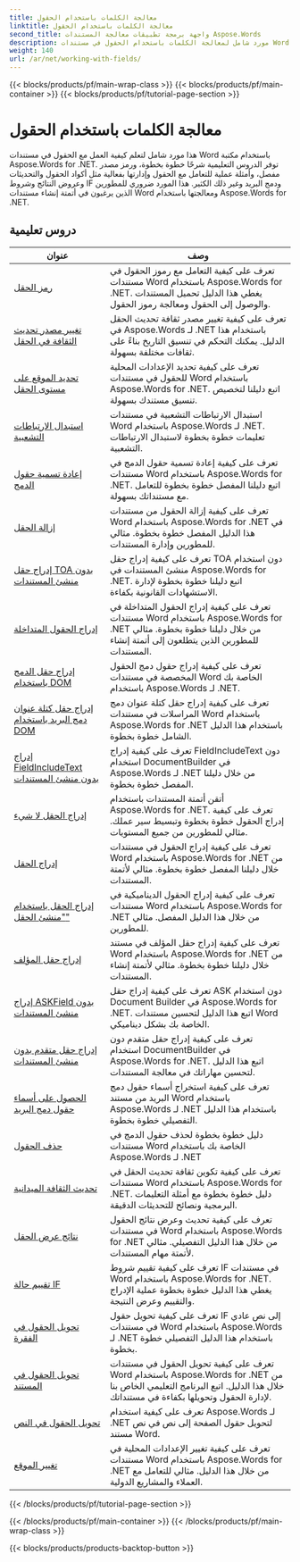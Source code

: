 ```yaml
---
title: معالجة الكلمات باستخدام الحقول
linktitle: معالجة الكلمات باستخدام الحقول
second_title: واجهة برمجة تطبيقات معالجة المستندات Aspose.Words
description: مورد شامل لمعالجة الكلمات باستخدام الحقول في مستندات Word باستخدام Aspose.Words for .NET. دروس تعليمية وأمثلة وشروحات مفصلة.
weight: 140
url: /ar/net/working-with-fields/
---
```


{{< blocks/products/pf/main-wrap-class >}}
{{< blocks/products/pf/main-container >}}
{{< blocks/products/pf/tutorial-page-section >}}

# معالجة الكلمات باستخدام الحقول

هذا مورد شامل لتعلم كيفية العمل مع الحقول في مستندات Word باستخدام مكتبة Aspose.Words for .NET. توفر الدروس التعليمية شرحًا خطوة بخطوة، ورمز مصدر مفصل، وأمثلة عملية للتعامل مع الحقول وإدارتها بفعالية مثل أكواد الحقول والتحديثات وعروض النتائج وشروط IF ودمج البريد وغير ذلك الكثير. هذا المورد ضروري للمطورين الذين يرغبون في أتمتة إنشاء مستندات Word ومعالجتها باستخدام Aspose.Words for .NET.

 ## دروس تعليمية
| عنوان | وصف |
| --- | --- |
| [رمز الحقل](./field-code/) | تعرف على كيفية التعامل مع رموز الحقول في مستندات Word باستخدام Aspose.Words for .NET. يغطي هذا الدليل تحميل المستندات والوصول إلى الحقول ومعالجة رموز الحقول. |
| [تغيير مصدر تحديث الثقافة في الحقل](./change-field-update-culture-source/) | تعرف على كيفية تغيير مصدر ثقافة تحديث الحقل في Aspose.Words لـ .NET باستخدام هذا الدليل. يمكنك التحكم في تنسيق التاريخ بناءً على ثقافات مختلفة بسهولة.|
| [تحديد الموقع على مستوى الحقل](./specify-locale-at-field-level/) | تعرف على كيفية تحديد الإعدادات المحلية للحقول في مستندات Word باستخدام Aspose.Words for .NET. اتبع دليلنا لتخصيص تنسيق مستندك بسهولة. |
| [استبدال الارتباطات التشعبية](./replace-hyperlinks/) | استبدال الارتباطات التشعبية في مستندات Word باستخدام Aspose.Words لـ .NET. تعليمات خطوة بخطوة لاستبدال الارتباطات التشعبية. |
| [إعادة تسمية حقول الدمج](./rename-merge-fields/) | تعرف على كيفية إعادة تسمية حقول الدمج في مستندات Word باستخدام Aspose.Words for .NET. اتبع دليلنا المفصل خطوة بخطوة للتعامل مع مستنداتك بسهولة. |
| [إزالة الحقل](./remove-field/) | تعرف على كيفية إزالة الحقول من مستندات Word باستخدام Aspose.Words for .NET في هذا الدليل المفصل خطوة بخطوة. مثالي للمطورين وإدارة المستندات. |
| [إدراج حقل TOA بدون منشئ المستندات](./insert-toafield-without-document-builder/) | تعرف على كيفية إدراج حقل TOA دون استخدام منشئ المستندات في Aspose.Words for .NET. اتبع دليلنا خطوة بخطوة لإدارة الاستشهادات القانونية بكفاءة. |
| [إدراج الحقول المتداخلة](./insert-nested-fields/) | تعرف على كيفية إدراج الحقول المتداخلة في مستندات Word باستخدام Aspose.Words for .NET من خلال دليلنا خطوة بخطوة. مثالي للمطورين الذين يتطلعون إلى أتمتة إنشاء المستندات. |
| [إدراج حقل الدمج باستخدام DOM](./insert-merge-field-using-dom/) | تعرف على كيفية إدراج حقول دمج الحقول المخصصة في مستندات Word الخاصة بك باستخدام Aspose.Words لـ .NET. |
| [إدراج حقل كتلة عنوان دمج البريد باستخدام DOM](./insert-mail-merge-address-block-field-using-dom/) | تعرف على كيفية إدراج حقل كتلة عنوان دمج المراسلات في مستندات Word باستخدام Aspose.Words for .NET باستخدام هذا الدليل الشامل خطوة بخطوة. |
| [إدراج FieldIncludeText بدون منشئ المستندات](./insert-field-include-text-without-document-builder/) |  تعرف على كيفية إدراج FieldIncludeText دون استخدام DocumentBuilder في Aspose.Words لـ .NET من خلال دليلنا المفصل خطوة بخطوة. |
| [إدراج الحقل لا شيء](./insert-field-none/) | أتقن أتمتة المستندات باستخدام Aspose.Words for .NET. تعرف على كيفية إدراج الحقول خطوة بخطوة وتبسيط سير عملك. مثالي للمطورين من جميع المستويات. |
| [إدراج الحقل](./insert-field/) | تعرف على كيفية إدراج الحقول في مستندات Word باستخدام Aspose.Words for .NET من خلال دليلنا المفصل خطوة بخطوة. مثالي لأتمتة المستندات. |
| [إدراج الحقل باستخدام "منشئ الحقل"](./insert-field-using-field-builder/) | تعرف على كيفية إدراج الحقول الديناميكية في مستندات Word باستخدام Aspose.Words for .NET من خلال هذا الدليل المفصل. مثالي للمطورين. |
| [إدراج حقل المؤلف](./insert-author-field/) | تعرف على كيفية إدراج حقل المؤلف في مستند Word باستخدام Aspose.Words for .NET من خلال دليلنا خطوة بخطوة. مثالي لأتمتة إنشاء المستندات. |
| [إدراج ASKField بدون منشئ المستندات](./insert-askfield-with-out-document-builder/) | تعرف على كيفية إدراج حقل ASK دون استخدام Document Builder في Aspose.Words for .NET. اتبع هذا الدليل لتحسين مستندات Word الخاصة بك بشكل ديناميكي. |
| [إدراج حقل متقدم بدون منشئ المستندات](./insert-advance-field-with-out-document-builder/) | تعرف على كيفية إدراج حقل متقدم دون استخدام DocumentBuilder في Aspose.Words for .NET. اتبع هذا الدليل لتحسين مهاراتك في معالجة المستندات. |
| [الحصول على أسماء حقول دمج البريد](./get-mail-merge-field-names/) | تعرف على كيفية استخراج أسماء حقول دمج البريد من مستند Word باستخدام Aspose.Words لـ .NET باستخدام هذا الدليل التفصيلي خطوة بخطوة. |
| [حذف الحقول](./delete-fields/) | دليل خطوة بخطوة لحذف حقول الدمج في مستندات Word الخاصة بك باستخدام Aspose.Words لـ .NET |
| [تحديث الثقافة الميدانية](./field-update-culture/) | تعرف على كيفية تكوين ثقافة تحديث الحقل في مستندات Word باستخدام Aspose.Words for .NET. دليل خطوة بخطوة مع أمثلة التعليمات البرمجية ونصائح للتحديثات الدقيقة. |
| [نتائج عرض الحقل](./field-display-results/) | تعرف على كيفية تحديث وعرض نتائج الحقول في مستندات Word باستخدام Aspose.Words for .NET من خلال هذا الدليل التفصيلي. مثالي لأتمتة مهام المستندات. |
| [تقييم حالة IF](./evaluate-ifcondition/) | تعرف على كيفية تقييم شروط IF في مستندات Word باستخدام Aspose.Words for .NET. يغطي هذا الدليل خطوة بخطوة عملية الإدراج والتقييم وعرض النتيجة. |
| [تحويل الحقول في الفقرة](./convert-fields-in-paragraph/) | تعرف على كيفية تحويل حقول IF إلى نص عادي في مستندات Word باستخدام Aspose.Words لـ .NET باستخدام هذا الدليل التفصيلي خطوة بخطوة. |
| [تحويل الحقول في المستند](./convert-fields-in-document/) | تعرف على كيفية تحويل الحقول في مستندات Word باستخدام Aspose.Words for .NET من خلال هذا الدليل. اتبع البرنامج التعليمي الخاص بنا لإدارة الحقول وتحويلها بكفاءة في مستنداتك. |
| [تحويل الحقول في النص](./convert-fields-in-body/) | تعرف على كيفية استخدام Aspose.Words لـ .NET لتحويل حقول الصفحة إلى نص في نص مستند Word. |
| [تغيير الموقع](./change-locale/) | تعرف على كيفية تغيير الإعدادات المحلية في مستندات Word باستخدام Aspose.Words for .NET من خلال هذا الدليل. مثالي للتعامل مع العملاء والمشاريع الدولية. |
{{< /blocks/products/pf/tutorial-page-section >}}

{{< /blocks/products/pf/main-container >}}
{{< /blocks/products/pf/main-wrap-class >}}

{{< blocks/products/products-backtop-button >}}
